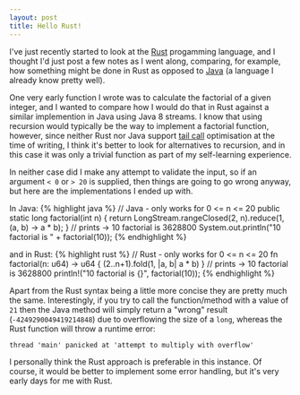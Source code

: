 ```yaml
---
layout: post
title: Hello Rust!
---
```

I've just recently started to look at the [Rust][2] progamming language, and I thought I'd just post a few notes as I went along, comparing, for example, how something might be done in Rust as opposed to [Java][3] (a language I already know pretty well).

One very early function I wrote was to calculate the factorial of a given integer, and I wanted to compare how I would do that in Rust against a similar implemention in Java using Java 8 streams. I know that using recursion would typically be the way to implement a factorial function, however, since neither Rust nor Java support [tail call][4] optimisation at the time of writing, I think it's better to look for alternatives to recursion, and in this case it was only a trivial function as part of my self-learning experience.

In neither case did I make any attempt to validate the input, so if an argument `< 0` or `> 20` is supplied, then things are going to go wrong anyway, but here are the implementations I ended up with.

In Java:
{% highlight java %}
// Java - only works for 0 <= n <= 20
public static long factorial(int n) {
    return LongStream.rangeClosed(2, n).reduce(1, (a, b) -> a * b);
}
// prints -> 10 factorial is 3628800 
System.out.println("10 factorial is " + factorial(10));
{% endhighlight %}

and in Rust:
{% highlight rust %}
// Rust - only works for 0 <= n <= 20
fn factorial(n: u64) -> u64 {
    (2..n+1).fold(1, |a, b| a * b)
}
// prints -> 10 factorial is 3628800 
println!("10 factorial is {}", factorial(10));
{% endhighlight %}

Apart from the Rust syntax being a little more concise they are pretty much the same. Interestingly, if you try to call the function/method with a value of `21` then the Java method will simply return a "wrong" result (`-4249290049419214848`) due to overflowing the size of a `long`, whereas the Rust function will throw a runtime error:

`thread 'main' panicked at 'attempt to multiply with overflow'`

I personally think the Rust approach is preferable in this instance. Of course, it would be better to implement some error handling, but it's very early days for me with Rust. 


[1]: https://jekyllrb.com "Jekyll"

[2]: https://www.rust-lang.org "Rust"

[3]: http://openjdk.java.net "Java"

[4]: https://en.wikipedia.org/wiki/Tail_call "tail call"
